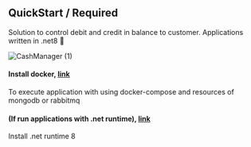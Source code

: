 ## QuickStart / Required

Solution to control debit and credit in balance to customer. Applications written in .net8 :rocket:

![CashManager (1)](https://github.com/wodsonluiz/CashManager/assets/13908258/85943bb4-d543-491c-a738-91657875afdc)


#### Install docker, [link](https://docs.docker.com/engine/install/)
To execute application with using docker-compose and resources of mongodb or rabbitmq

#### (If run applications with .net runtime), [link](https://dotnet.microsoft.com/pt-br/download/dotnet/8.0)
Install .net runtime 8
